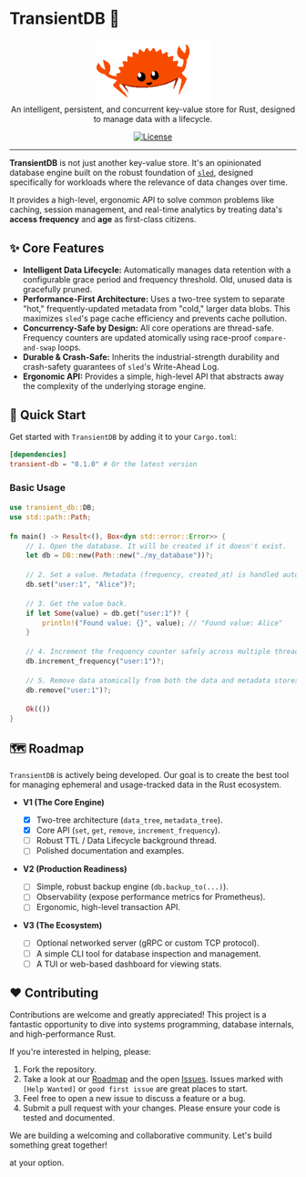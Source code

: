 # TransientDB 🦀

<p align="center">
  <img src="https://github.com/TheZoq2/ferris/blob/master/animated/output/wave.gif?raw=true" width="200" alt="Ferris the crab animation :)">
  <br>
  An intelligent, persistent, and concurrent key-value store for Rust, designed to manage data with a lifecycle.
</p>

<p align="center">
  <!--
    <a href="https://crates.io/crates/transient-db"><img src="https://img.shields.io/crates/v/transient-db.svg" alt="Crates.io"></a>
    <a href="https://docs.rs/transient-db"><img src="https://docs.rs/transient-db/badge.svg" alt="Docs.rs"></a>
    <a href="https://github.com/FabioCanavarro/TransientDB/actions"><img src="https://github.com/FabioCanavarro/TransientDB/workflows/CI/badge.svg" alt="CI Status"></a>
  -->
  <a href="https://github.com/FabioCanavarro/TransientDB/blob/main/LICENSE-MIT"><img src="https://img.shields.io/badge/license-MIT%2FApache--2.0-blue.svg" alt="License"></a>
</p>

---

**TransientDB** is not just another key-value store. It's an opinionated database engine built on the robust foundation of [`sled`](https://github.com/spacejam/sled), designed specifically for workloads where the relevance of data changes over time.

It provides a high-level, ergonomic API to solve common problems like caching, session management, and real-time analytics by treating data's **access frequency** and **age** as first-class citizens.

## ✨ Core Features

* **Intelligent Data Lifecycle:** Automatically manages data retention with a configurable grace period and frequency threshold. Old, unused data is gracefully pruned.
* **Performance-First Architecture:** Uses a two-tree system to separate "hot," frequently-updated metadata from "cold," larger data blobs. This maximizes `sled`'s page cache efficiency and prevents cache pollution.
* **Concurrency-Safe by Design:** All core operations are thread-safe. Frequency counters are updated atomically using race-proof `compare-and-swap` loops.
* **Durable & Crash-Safe:** Inherits the industrial-strength durability and crash-safety guarantees of `sled`'s Write-Ahead Log.
* **Ergonomic API:** Provides a simple, high-level API that abstracts away the complexity of the underlying storage engine.

## 🚀 Quick Start

Get started with `TransientDB` by adding it to your `Cargo.toml`:

```toml
[dependencies]
transient-db = "0.1.0" # Or the latest version
````

### Basic Usage

```rust
use transient_db::DB;
use std::path::Path;

fn main() -> Result<(), Box<dyn std::error::Error>> {
    // 1. Open the database. It will be created if it doesn't exist.
    let db = DB::new(Path::new("./my_database"))?;

    // 2. Set a value. Metadata (frequency, created_at) is handled automatically.
    db.set("user:1", "Alice")?;
    
    // 3. Get the value back.
    if let Some(value) = db.get("user:1")? {
        println!("Found value: {}", value); // "Found value: Alice"
    }

    // 4. Increment the frequency counter safely across multiple threads.
    db.increment_frequency("user:1")?;

    // 5. Remove data atomically from both the data and metadata stores.
    db.remove("user:1")?;

    Ok(())
}
```

## 🗺️ Roadmap

`TransientDB` is actively being developed. Our goal is to create the best tool for managing ephemeral and usage-tracked data in the Rust ecosystem.

  * **V1 (The Core Engine)**

      * [x] Two-tree architecture (`data_tree`, `metadata_tree`).
      * [x] Core API (`set`, `get`, `remove`, `increment_frequency`).
      * [ ] Robust TTL / Data Lifecycle background thread.
      * [ ] Polished documentation and examples.

  * **V2 (Production Readiness)**

      * [ ] Simple, robust backup engine (`db.backup_to(...)`).
      * [ ] Observability (expose performance metrics for Prometheus).
      * [ ] Ergonomic, high-level transaction API.

  * **V3 (The Ecosystem)**

      * [ ] Optional networked server (gRPC or custom TCP protocol).
      * [ ] A simple CLI tool for database inspection and management.
      * [ ] A TUI or web-based dashboard for viewing stats.

## ❤️ Contributing

Contributions are welcome and greatly appreciated\! This project is a fantastic opportunity to dive into systems programming, database internals, and high-performance Rust.

If you're interested in helping, please:

1.  Fork the repository.
2.  Take a look at our [Roadmap](https://www.google.com/search?q=%23%EF%B8%8F-roadmap) and the open [Issues](https://www.google.com/search?q=https://github.com/FabioCanavarro/TransientDB/issues). Issues marked with `[Help Wanted]` or `good first issue` are great places to start.
3.  Feel free to open a new issue to discuss a feature or a bug.
4.  Submit a pull request with your changes. Please ensure your code is tested and documented.

We are building a welcoming and collaborative community. Let's build something great together\!

at your option.
